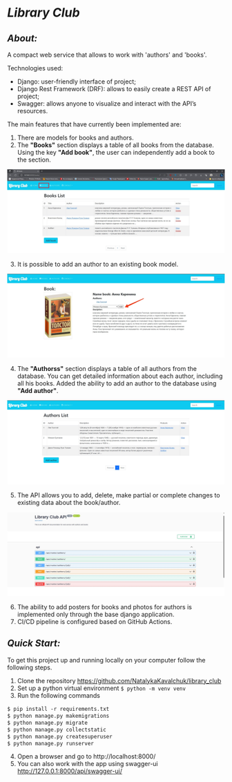 # ***Library Club***

## *About:*

A compact web service that allows to work with 'authors' and 'books'.

Technologies used:
- Django: user-friendly interface of project;
- Django Rest Framework (DRF): allows to easily create a REST API of project;
- Swagger: allows anyone to visualize and interact with the API’s resources.  

The main features that have currently been implemented are:

1. There are models for books and authors.
2. The **"Books"** section displays a table of all books from the database. Using the key **"Add book"**, the user can independently add a book to the section. 

![Screenshot of API ](https://github.com/NatalykaKavalchuk/library_club/blob/master/media/pictures/books.jpg?raw=true)

3. It is possible to add an author to an existing book model.

![Screenshot of API ](https://github.com/NatalykaKavalchuk/library_club/blob/master/media/pictures/book_detail.jpg?raw=true) 
 
4. The **"Authorss"** section displays a table of all authors from the database. You can get detailed information about each author, including all his books. Added the ability to add an author to the database using  **"Add author"**.

![Screenshot of API ](https://github.com/NatalykaKavalchuk/library_club/blob/master/media/pictures/authors.jpg?raw=true) 

5. The API allows you to add, delete, make partial or complete changes to existing data about the book/author. 

![Screenshot of API ](https://github.com/NatalykaKavalchuk/library_club/blob/master/media/pictures/api.jpg?raw=true) 

6. The ability to add posters for books and photos for authors is implemented only through the base django application.
7. CI/CD pipeline is configured based on GitHub Actions.

## *Quick Start:*

To get this project up and running locally on your computer follow the following steps.

1. Clone the repository https://github.com/NatalykaKavalchuk/library_club
2. Set up a python virtual environment `$ python -m venv venv`
3. Run the following commands

```
$ pip install -r requirements.txt
$ python manage.py makemigrations
$ python manage.py migrate
$ python manage.py collectstatic
$ python manage.py createsuperuser
$ python manage.py runserver
```

4. Open a browser and go to http://localhost:8000/
5. You can also work with the app using swagger-ui http://127.0.0.1:8000/api/swagger-ui/


